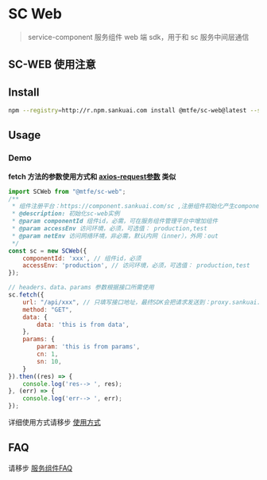 # SC Web

> service-component 服务组件 web 端 sdk，用于和 sc 服务中间层通信

## SC-WEB 使用注意

## Install

```bash
npm --registry=http://r.npm.sankuai.com install @mtfe/sc-web@latest --save
```

## Usage

### Demo

**fetch 方法的参数使用方式和 [axios-request参数](https://github.com/axios/axios#request-config) 类似**


```js
import SCWeb from "@mtfe/sc-web";
/** 
 * 组件注册平台：https://component.sankuai.com/sc ,注册组件初始化产生componentId
 * @description: 初始化sc-web实例
 * @param componentId 组件id，必需，可在服务组件管理平台中增加组件
 * @param accessEnv 访问环境，必须，可选值： production,test
 * @param netEnv 访问网络环境，非必需，默认内网（inner），外网：out
 */
const sc = new SCWeb({
    componentId: 'xxx', // 组件id，必须
    accessEnv: 'production', // 访问环境，必须，可选值： production,test
});

// headers、data、params 参数根据接口所需使用
sc.fetch({
    url: "/api/xxx", // 只填写接口地址，最终SDK会把请求发送到：proxy.sankuai.com/sc-proxy/+你的接口地址
    method: "GET",
    data: {
        data: 'this is from data',
    },
    params: {
        param: 'this is from params',  
        cn: 1,
        sn: 10,
    }
}).then((res) => {
    console.log('res--> ', res);
}, (err) => {
    console.log('err--> ', err);
});
```

详细使用方式请移步 [使用方式](https://km.sankuai.com/page/368944973)

## FAQ

请移步 [服务组件FAQ](https://km.sankuai.com/page/368896998) 
